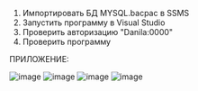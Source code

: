 1) Импортировать БД MYSQL.bacpac в SSMS
2) Запустить программу в Visual Studio
3) Проверить авторизацию "Danila:0000"
4) Проверить программу

ПРИЛОЖЕНИЕ:

![image](https://github.com/DanilaPoryadnyy/CRM_TRY4/assets/114912900/bd721ade-8d77-4ccf-a06f-5c50f01b5d06)
![image](https://github.com/DanilaPoryadnyy/CRM_TRY4/assets/114912900/a28f2d00-c43e-4aee-b014-37a90f9f0cd3)
![image](https://github.com/DanilaPoryadnyy/CRM_TRY4/assets/114912900/c003a555-6b5b-4723-b55f-9515f673ac7c)
![image](https://github.com/DanilaPoryadnyy/CRM_TRY4/assets/114912900/0541fc41-f4a8-49d8-b8b8-3f25a1649a55)
